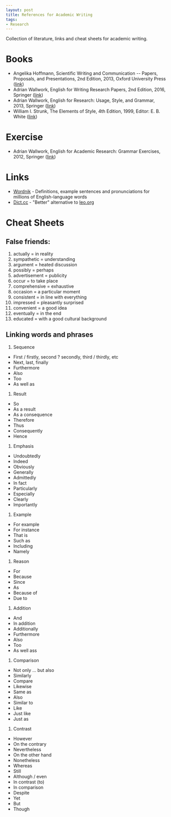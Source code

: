 ```yaml
---
layout: post
title: References for Academic Writing
tags:
- Research
---
```

Collection of literature, links and cheat sheets for academic writing.

# Books
* Angelika Hoffmann, Scientific Writing and Communication -- Papers, Proposals, and Presentations, 2nd Edition, 2013, Oxford  University Press ([link](https://global.oup.com/ushe/product/scientific-writing-and-communication-9780199947560?cc=de&lang=en&))
* Adrian Wallwork, English for Writing Research Papers, 2nd Edition, 2016, Springer ([link](http://www.springer.com/gp/book/9783319260921))
* Adrian Wallwork, English for Research: Usage, Style, and Grammar, 2013, Springer ([link](http://www.springer.com/gp/book/9781461415923))
* William I. Strunk, The Elements of Style, 4th Edition, 1999, Editor: E. B. White ([link](https://en.wikipedia.org/wiki/The_Elements_of_Style))

# Exercise
* Adrian Wallwork, English for Academic Research: Grammar Exercises, 2012, Springer ([link](http://www.springer.com/us/book/9781461442882))

# Links
* [Wordnik](https://www.wordnik.com/) - Definitions, example sentences and pronunciations for millions of English-language words
* [Dict.cc](http://www.dict.cc/) - "Better" alternative to [leo.org](http://www.leo.org/)

# Cheat Sheets

## False friends:

1. actually = in reality
1. sympathetic = understanding
1. argument = heated discussion
1. possibly = perhaps
1. advertisement = publicity
1. occur = to take place
1. comprehensive = exhaustive
1. occasion = a particular moment
1. consistent = in line with everything
1. impressed = pleasantly surprised
1. convenient = a good idea
1. eventually = in the end
1. educated = with a good cultural background

## Linking words and phrases

1. Sequence
* First / firstly, second ? secondly, third / thirdly, etc
* Next, last, finally
* Furthermore
* Also
* Too
* As well as
1. Result
* So
* As a result
* As a consequence
* Therefore
* Thus
* Consequently
* Hence
1. Emphasis
* Undoubtedly
* Indeed
* Obviously
* Generally
* Admittedly
* In fact
* Particularly
* Especially
* Clearly
* Importantly
1. Example
* For example
* For instance
* That is
* Such as
* Including
* Namely
1. Reason
* For
* Because
* Since
* As
* Because of
* Due to
1. Addition
* And
* In addition
* Additionally
* Furthermore
* Also
* Too
* As well ass
1. Comparison
* Not only ... but also
* Similarly
* Compare
* Likewise
* Same as
* Also
* Similar to
* Like
* Just like
* Just as
1. Contrast
* However
* On the contrary
* Nevertheless
* On the other hand
* Nonetheless
* Whereas
* Still
* Although / even
* In contrast (to)
* In comparison
* Despite
* Yet
* But
* Though
